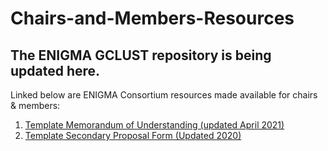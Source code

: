# Chairs-and-Members-Resources
## The ENIGMA GCLUST repository is being updated here.

Linked below are ENIGMA Consortium resources made available for chairs & members:
1. [Template Memorandum of Understanding (updated April 2021)](https://docs.google.com/document/d/10OWVnNSk54L3LsleurjHi99530IrvFBd)
2. [Template Secondary Proposal Form (Updated 2020)](https://docs.google.com/document/d/10c3Atdmpl7NayiFhbC_fRbmB1QMd-JuW)
